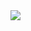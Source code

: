 <img style="width: auto;height: auto;" src="https://i.123g.us/c/emar_spring_flowers/card/338126.gif">